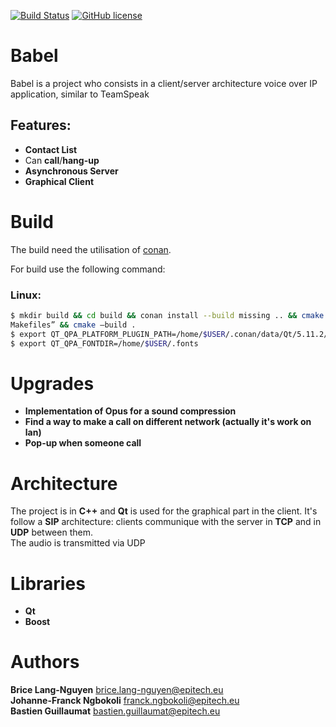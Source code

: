 [![Build Status](https://travis-ci.com/bguillaumat/Babel.svg?token=JnqcJzSL9ygjbcHgxfkQ&branch=master)](https://travis-ci.com/bguillaumat/Babel)
[![GitHub license](https://img.shields.io/badge/license-MIT-blue.svg)](https://raw.githubusercontent.com/bguillaumat/Babel/master/LICENSE)
# Babel
Babel is a project who consists in a client/server architecture voice over IP application, similar to TeamSpeak
## Features:
* **Contact List**
* Can **call**/**hang-up**
* **Asynchronous Server**
* **Graphical Client**

# Build
The build need the utilisation of [conan](https://conan.io/).

For build use the following command: 
### Linux:
```sh
$ mkdir build && cd build && conan install --build missing .. && cmake .. -G “Unix
Makefiles” && cmake –build .
$ export QT_QPA_PLATFORM_PLUGIN_PATH=/home/$USER/.conan/data/Qt/5.11.2/bincrafters/stable/package/PACKAGE_NAME/plugins
$ export QT_QPA_FONTDIR=/home/$USER/.fonts
```

# Upgrades
* **Implementation of Opus for a sound compression**
* **Find a way to make a call on different network (actually it's work on lan)**
* **Pop-up when someone call**

# Architecture
The project is in **C++** and **Qt** is used for the graphical part in the client.
It's follow a **SIP** architecture: clients communique with the server in **TCP** and in **UDP** between them.  
The audio is transmitted via UDP

# Libraries
* **Qt**
* **Boost**

# Authors
**Brice Lang-Nguyen** brice.lang-nguyen@epitech.eu  
**Johanne-Franck Ngbokoli** franck.ngbokoli@epitech.eu  
**Bastien Guillaumat** bastien.guillaumat@epitech.eu  
